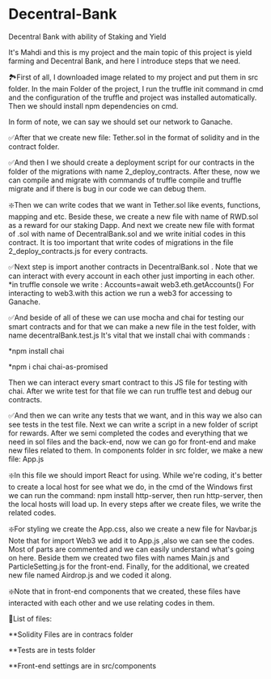# Decentral-Bank
Decentral Bank with ability of Staking and Yield 


It's Mahdi and this is my project and the main topic of this project is yield farming and Decentral Bank, and here I introduce steps that we need.

🏞First of all, I downloaded image related to my project and put them in src folder.
In the main Folder of the project, I run the truffle init command in cmd and the configuration of the truffle and project was installed automatically.
Then we should install npm dependencies on cmd.


In form of note, we can say we should set our network to Ganache.

✅After that we create new file: Tether.sol in the format of solidity and in the contract folder.


✅And then I we should create a deployment script for our contracts in the folder of the migrations with name 2_deploy_contracts.
After these, now we can compile and migrate with commands of truffle compile and truffle migrate and if there is bug in our code we can debug them.


❇️Then we can write codes that we want in Tether.sol like events, functions, mapping and etc.
Beside these, we create a new file with name of RWD.sol as a reward for our staking Dapp.
And next we create new file with format of .sol with name of DecentralBank.sol and we write initial codes in this contract.
It is too important that write codes of migrations in the file 2_deploy_contracts.js for every contracts.



✅Next step is import another contracts in DecentralBank.sol .
Note that we can interact with every account in each other just importing in each other.
*in truffle console we write :
Accounts=await web3.eth.getAccounts() 
For interacting to web3.with this action we run a web3 for accessing to Ganache.


✅And beside of all of these we can use mocha and chai for testing our smart contracts and for that we can make a new file in the test folder, with name decentralBank.test.js
It's vital that we install chai with commands :

*npm install chai

*npm i chai chai-as-promised

Then we can interact every smart contract to this JS file for testing with chai.
After we write test for that file we can run truffle test and debug our contracts.


✅And then we can write any tests that we want, and in this way we also can see tests in the test file.
Next we can write a script in a new folder of script for rewards.
After we semi completed the codes and everything that we need in sol files and the back-end, now we can go for front-end and make new files related to them.
In components folder in src folder, we make a new file: App.js


❇️In this file we should import React for using.
While we're coding, it's better to create a local host for see what we do, in the cmd of the Windows first we can run the command: npm install http-server, then run http-server, then the local hosts will load up.
In every steps after we create files, we write the related codes.

❇️For styling we create the App.css, also we create a new file for Navbar.js
Note that for import Web3 we add it to App.js ,also we can see the codes.
Most of parts are commented and we can easily understand what's going on here.
Beside them we created two files with names Main.js and ParticleSetting.js for the front-end.
Finally, for the additional, we created new file named Airdrop.js and we coded it along.


❇️Note that in front-end components that we created, these files have interacted with each other and we use relating codes in them.


📄List of files:

**Solidity Files are in contracs folder

**Tests are in tests folder

**Front-end settings are in src/components
